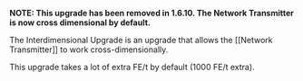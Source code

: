 **NOTE: This upgrade has been removed in 1.6.10. The Network Transmitter is now cross dimensional by default.**

The Interdimensional Upgrade is an upgrade that allows the [[Network Transmitter]] to work cross-dimensionally.

This upgrade takes a lot of extra FE/t by default (1000 FE/t extra). 